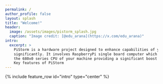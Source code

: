 ```yaml
---
permalink: /
author_profile: false
layout: splash
title: "Welcome!"
header:
  image: /assets/images/pistorm_splash.jpg
  caption: "Image credit: [@edu_arana](https://x.com/edu_arana)"
intro:
  excerpt: >
    PiStorm is a hardware project designed to enhance capabilities of your Amiga 
    significantly. It involves RaspberryPi single board computer which replaces
    the 680x0 series CPU of your machine providing a significant boost in performance.<br/><br/>
    Key features of PiStorm
---
```

{% include feature_row id="intro" type="center" %}